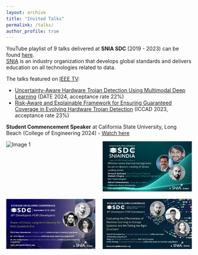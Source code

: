 ```yaml
---
layout: archive
title: "Invited Talks"
permalink: /talks/
author_profile: true
---
```




YouTube playlist of 9 talks delivered at **SNIA SDC** (2019 - 2023) can be found <a href="https://www.youtube.com/playlist?list=PLDqvvIThxoueOJyjtLx-ldMjQihLisKNa" target="_blank">here</a>. <br>
<a href="https://www.snia.org" target="_blank">SNIA</a> is an industry organization that develops global standards and delivers education on all technologies related to data.

The talks featured on <a href="https://ieeetv.ieee.org/speaker/rahul-vishwakarma" target="_blank">IEEE TV</a>:

- <a href="https://ieeetv.ieee.org/video/uncertainty-aware-hardware-trojan-detection-using-multimodal-deep-learning" target="_blank">Uncertainty-Aware Hardware Trojan Detection Using Multimodal Deep Learning</a> (DATE 2024, acceptance rate 22%)
- <a href="https://ieeetv.ieee.org/video/risk-aware-and-explainable-framework-for-ensuring-guaranteed-coverage-in-evolving-hardware-trojan-detection" target="_blank">Risk-Aware and Explainable Framework for Ensuring Guaranteed Coverage in Evolving Hardware Trojan Detection</a> (ICCAD 2023, acceptance rate 23%)

**Student Commencement Speaker** at California State University, Long Beach (College of Engineering 2024) - <a href="https://youtu.be/kqFHBtrKq3c?t=5858" target="_blank">Watch here</a>


<div style="display: flex; flex-wrap: wrap; gap: 20px;">
    <img src="/images/Commencement.JPG" alt="Image 1" style="width: 48%;">
    <img src="/images/snia1.jpeg" alt="Image 2" style="width: 48%;">
    <img src="/images/snia3.jpeg" alt="Image 3" style="width: 48%;">
    <img src="/images/SNIA2023.jpeg" alt="Image 4" style="width: 48%;">
</div>




